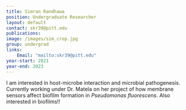 ```yaml
---
title: Simran Randhawa
position: Undergraduate Researcher
layout: default
contact: skr39@pitt.edu
publications: 
image: /images/sim_crop.jpg
group: undergrad
links:
    Email: "mailto:skr39@pitt.edu"
year-start: 2021
year-end: 2023
---
```

I am interested in host-microbe interaction and microbial pathogenesis. Currently working under Dr. Matela on her project of how membrane sensors affect biofilm formation in <i>Pseudomonas fluorescens</i>. Also interested in biofilms!!
